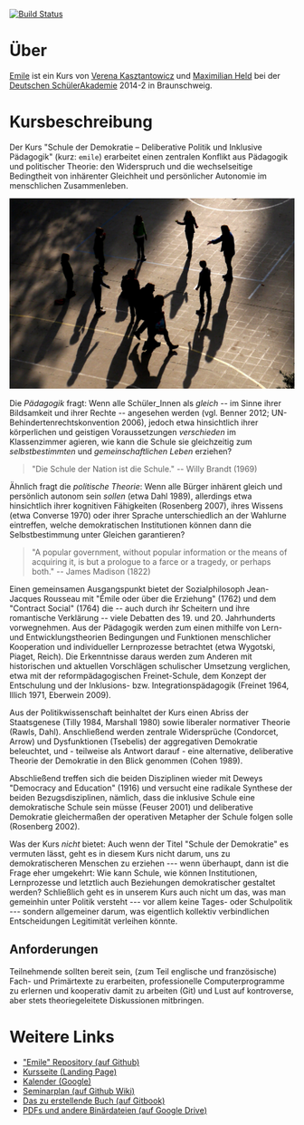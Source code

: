 [![Build Status](https://www.gitbook.io/button/status/book/maxheld/emile)](https://www.gitbook.io/book/maxheld/emile/activity)

# Über

[Emile](http://bildungbegabung.github.io/emile/) ist ein Kurs von [Verena Kasztantowicz](https://gsp.hu-berlin.de/mitarbeiterinnen/lb-deutsch/v.-kasztantowicz) und [Maximilian Held](http://www.maxheld.de) bei der [Deutschen SchülerAkademie](https://www.deutsche-schuelerakademie.de) 2014-2 in Braunschweig.


# Kursbeschreibung

Der Kurs "Schule der Demokratie – Deliberative Politik und Inklusive Pädagogik" (kurz: `emile`) erarbeitet einen zentralen Konflikt aus Pädagogik und politischer Theorie:
den Widerspruch und die wechselseitige Bedingtheit von inhärenter Gleichheit und persönlicher Autonomie im menschlichen Zusammenleben.

![Kinder spielen im Schatten](https://raw.githubusercontent.com/BildungBegabung/emile/master/img/circle-shadows.jpg "asd")

Die *Pädagogik* fragt:
Wenn alle Schüler_Innen als *gleich* -- im Sinne ihrer Bildsamkeit und ihrer Rechte -- angesehen werden (vgl. Benner 2012; UN-Behindertenrechtskonvention 2006), jedoch etwa hinsichtlich ihrer körperlichen und geistigen Voraussetzungen *verschieden* im Klassenzimmer agieren, wie kann die Schule sie gleichzeitig zum *selbstbestimmten* und *gemeinschaftlichen Leben*  erziehen?

> "Die Schule der Nation ist die Schule."
> -- Willy Brandt (1969)

Ähnlich fragt die *politische Theorie*:
Wenn alle Bürger inhärent gleich und persönlich autonom sein *sollen* (etwa Dahl 1989), allerdings etwa hinsichtlich ihrer kognitiven Fähigkeiten (Rosenberg 2007), ihres Wissens (etwa Converse 1970) oder ihrer Sprache unterschiedlich an der Wahlurne eintreffen, welche demokratischen Institutionen können dann die Selbstbestimmung unter Gleichen garantieren?

> "A popular government, without popular information or the means of acquiring it, is but a prologue to a farce or a tragedy, or perhaps both."
> -- James Madison (1822)

Einen gemeinsamen Ausgangspunkt bietet der Sozialphilosoph Jean-Jacques Rousseau mit "Émile oder über die Erziehung" (1762) und dem "Contract Social" (1764) die  -- auch durch ihr Scheitern und ihre romantische Verklärung -- viele Debatten des 19. und 20. Jahrhunderts vorwegnehmen.
Aus der Pädagogik werden zum einen mithilfe von Lern- und Entwicklungstheorien Bedingungen und Funktionen menschlicher Kooperation und individueller Lernprozesse betrachtet (etwa Wygotski, Piaget, Reich).
Die Erkenntnisse daraus werden zum Anderen mit historischen und aktuellen Vorschlägen schulischer Umsetzung verglichen, etwa mit der reformpädagogischen Freinet-Schule, dem Konzept der Entschulung und der Inklusions- bzw. Integrationspädagogik (Freinet 1964, Illich 1971, Eberwein 2009).

Aus der Politikwissenschaft beinhaltet der Kurs einen Abriss der Staatsgenese (Tilly 1984, Marshall 1980) sowie liberaler normativer Theorie (Rawls, Dahl).
Anschließend werden zentrale Widersprüche (Condorcet, Arrow) und Dysfunktionen (Tsebelis) der aggregativen Demokratie beleuchtet, und - teilweise als Antwort darauf - eine alternative, deliberative Theorie der Demokratie in den Blick genommen (Cohen 1989).

Abschließend treffen sich die beiden Disziplinen wieder mit Deweys "Democracy and Education" (1916) und versucht eine radikale Synthese der beiden Bezugsdisziplinen, nämlich, dass die inklusive Schule eine demokratische Schule sein müsse (Feuser 2001) und deliberative Demokratie gleichermaßen der operativen Metapher der Schule folgen solle (Rosenberg 2002).

Was der Kurs *nicht* bietet:
Auch wenn der Titel "Schule der Demokratie" es vermuten lässt, geht es in diesem Kurs nicht darum, uns zu demokratischeren Menschen zu erziehen --- wenn überhaupt, dann ist die Frage eher umgekehrt: Wie kann Schule, wie können Institutionen, Lernprozesse und letztlich auch Beziehungen demokratischer gestaltet werden? Schließlich geht es in unserem Kurs auch nicht um das, was man gemeinhin unter Politik versteht --- vor allem keine Tages- oder Schulpolitik --- sondern allgemeiner darum, was eigentlich kollektiv verbindlichen Entscheidungen Legitimität verleihen könnte.


## Anforderungen

Teilnehmende sollten bereit sein, (zum Teil englische und französische) Fach- und Primärtexte zu erarbeiten, professionelle Computerprogramme zu erlernen und kooperativ damit zu arbeiten (Git) und Lust auf kontroverse, aber stets theoriegeleitete Diskussionen mitbringen.


# Weitere Links

- ["Emile" Repository (auf Github)](https://github.com/BildungBegabung/emile)
- [Kursseite (Landing Page)](http://bildungbegabung.github.io/emile)
- [Kalender (Google)](https://www.google.com/calendar/embed?src=0bivv5kcetbcuj9t6q6682quc8%40group.calendar.google.com&ctz=Europe/Berlin)
- [Seminarplan (auf Github Wiki)](https://github.com/BildungBegabung/emile/wiki)
- [Das zu erstellende Buch (auf Gitbook)](https://www.gitbook.io/book/maxheld/emile)
- [PDFs und andere Binärdateien (auf Google Drive)](http://www.google.com)
